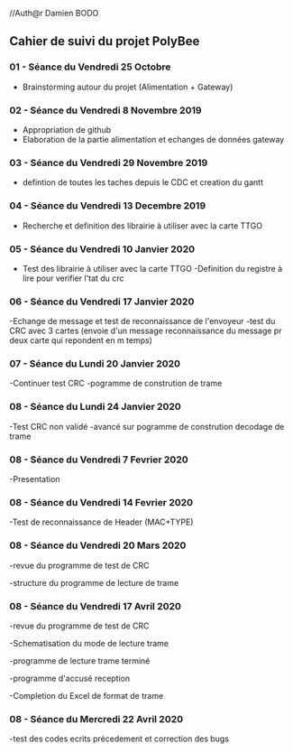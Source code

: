 //Auth@r Damien BODO

<h2> Cahier de suivi du projet PolyBee </h2>

<h3>01 - Séance du Vendredi 25 Octobre </h3>

- Brainstorming autour du projet (Alimentation + Gateway)

<h3>02 - Séance du Vendredi 8 Novembre 2019 </h3>

- Appropriation de github
- Elaboration de la partie alimentation et echanges de données gateway 



<h3>03 - Séance du Vendredi 29 Novembre 2019 </h3>

- defintion de toutes les taches depuis le CDC et creation du gantt

<h3>04 - Séance du Vendredi 13 Decembre 2019 </h3>

- Recherche et definition des librairie à utiliser avec la carte TTGO 

<h3>05 - Séance du Vendredi 10 Janvier 2020 </h3>

- Test des librairie à utiliser avec la carte TTGO 
-Definition du registre à lire pour verifier l'tat du crc

<h3>06 - Séance du Vendredi 17 Janvier 2020 </h3>

-Echange de message et test de reconnaissance de l'envoyeur
-test du CRC avec 3 cartes (envoie d'un message reconnaissance du message pr deux carte qui repondent en m temps)

<h3>07 - Séance du Lundi 20 Janvier 2020 </h3>

-Continuer test CRC
-pogramme de constrution de trame

<h3>08 - Séance du Lundi 24 Janvier 2020 </h3>

-Test CRC non validé
-avancé sur pogramme de constrution decodage de trame

<h3>08 - Séance du Vendredi 7 Fevrier 2020 </h3>

-Presentation 

<h3>08 - Séance du Vendredi 14 Fevrier 2020 </h3>

-Test de reconnaissance de Header (MAC+TYPE)


<h3>08 - Séance du Vendredi 20 Mars 2020 </h3>

-revue du programme de test de CRC

-structure du programme de lecture de trame

<h3>08 - Séance du Vendredi 17 Avril 2020 </h3>

-revue du programme de test de CRC

-Schematisation du mode de lecture trame 

-programme de lecture trame terminé

-programme d'accusé reception 

-Completion du Excel de format de trame

<h3>08 - Séance du Mercredi 22 Avril 2020 </h3>

-test des codes ecrits précedement et correction des bugs
